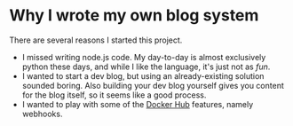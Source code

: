 # Why I wrote my own blog system

There are several reasons I started this project.

* I missed writing node.js code. My day-to-day is almost exclusively python
  these days, and while I like the language, it's just not as *fun*.
* I wanted to start a dev blog, but using an already-existing solution sounded
  boring. Also building your dev blog yourself gives you content for the blog
  itself, so it seems like a good process.
* I wanted to play with some of the
  [Docker Hub](http://registry.hub.docker.com) features, namely webhooks.

<!-- tags: dev, sakuya, docker -->
<!-- title: Why I wrote my own blog system -->